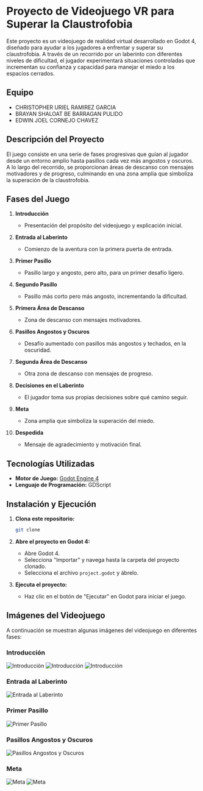 # Proyecto de Videojuego VR para Superar la Claustrofobia

Este proyecto es un videojuego de realidad virtual desarrollado en Godot 4, diseñado para ayudar a los jugadores a enfrentar y superar su claustrofobia. A través de un recorrido por un laberinto con diferentes niveles de dificultad, el jugador experimentará situaciones controladas que incrementan su confianza y capacidad para manejar el miedo a los espacios cerrados.

## Equipo

- CHRISTOPHER URIEL RAMIREZ GARCIA
- BRAYAN SHALOAT BE BARRAGAN PULIDO
- EDWIN JOEL CORNEJO CHAVEZ

## Descripción del Proyecto

El juego consiste en una serie de fases progresivas que guían al jugador desde un entorno amplio hasta pasillos cada vez más angostos y oscuros. A lo largo del recorrido, se proporcionan áreas de descanso con mensajes motivadores y de progreso, culminando en una zona amplia que simboliza la superación de la claustrofobia.

## Fases del Juego

1. **Introducción**
   - Presentación del propósito del videojuego y explicación inicial.
2. **Entrada al Laberinto**

   - Comienzo de la aventura con la primera puerta de entrada.

3. **Primer Pasillo**

   - Pasillo largo y angosto, pero alto, para un primer desafío ligero.

4. **Segundo Pasillo**

   - Pasillo más corto pero más angosto, incrementando la dificultad.

5. **Primera Área de Descanso**

   - Zona de descanso con mensajes motivadores.

6. **Pasillos Angostos y Oscuros**

   - Desafío aumentado con pasillos más angostos y techados, en la oscuridad.

7. **Segunda Área de Descanso**

   - Otra zona de descanso con mensajes de progreso.

8. **Decisiones en el Laberinto**

   - El jugador toma sus propias decisiones sobre qué camino seguir.

9. **Meta**

   - Zona amplia que simboliza la superación del miedo.

10. **Despedida**
    - Mensaje de agradecimiento y motivación final.

## Tecnologías Utilizadas

- **Motor de Juego:** [Godot Engine 4](https://godotengine.org/)
- **Lenguaje de Programación:** GDScript

## Instalación y Ejecución

1. **Clona este repositorio:**

   ```sh
   git clone
   ```

2. **Abre el proyecto en Godot 4:**

   - Abre Godot 4.
   - Selecciona "Importar" y navega hasta la carpeta del proyecto clonado.
   - Selecciona el archivo `project.godot` y ábrelo.

3. **Ejecuta el proyecto:**
   - Haz clic en el botón de "Ejecutar" en Godot para iniciar el juego.

## Imágenes del Videojuego

A continuación se muestran algunas imágenes del videojuego en diferentes fases:

### Introducción

![Introducción](./ScreenShots/img1.jpg)
![Introducción](./ScreenShots/img2.jpg)
![Introducción](./ScreenShots/img3.jpg)

### Entrada al Laberinto

![Entrada al Laberinto](./ScreenShots/img4.jpg)

### Primer Pasillo

![Primer Pasillo](./ScreenShots/img5.jpg)

### Pasillos Angostos y Oscuros

![Pasillos Angostos y Oscuros](./ScreenShots/img6.jpg)

### Meta

![Meta](./ScreenShots/img7.jpg)
![Meta](./ScreenShots/img8.jpg)
